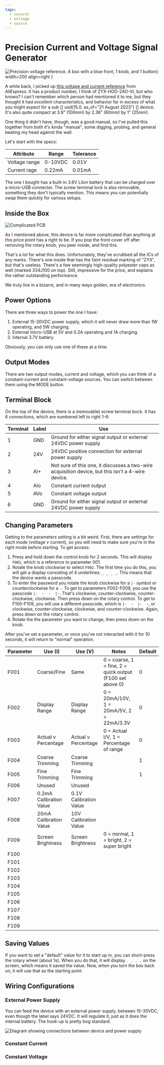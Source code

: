 ```yaml
---
tags:
  - curernt
  - voltage
  - source
---
```

# Precision Current and Voltage Signal Generator

![Precision voltage reference. A box with a blue front, 1 knob, and 1
button](img/zyx-hod-2ao-vi.jpg){: width=200 align=right }

A while back, I picked up [this voltage and current
reference](https://www.aliexpress.us/item/3256805285277753.html) from
AliExpress. It has a product number, I think of ZYX-HOD-2AO-VI, but who
knows? I can't remember which person had mentioned it to me, but
they thought it had *excellent* characteristics, and behavior far in
excess of what you might expect for a sub 
[[ usd(15.0, as_of="21 August 2023") ]] 
device. It's also quite compact at 3.9" (100mm) by 2.36" (60mm) by 1"
(25mm). 

One thing it didn't have, though, was a good manual, so I've pulled this
together from both it's kinda "manual", some digging, probing, and
general beating my head against the wall.

Let's start with the specs:

| Attribute     | Range   | Tolerance |
| ------------- | ------- | --------- |
| Voltage range | 0-10VDC | 0.01V     |
| Current rage  | 0.22mA  | 0.01mA    |

The one I bought has a built-in 3.6V LiIon battery that can be charged
over a micro-USB connector. The screw terminal lock is also removable,
something they don't typically mention. This means you can potentially
swap them quickly for various setups. 

## Inside the Box

![Complicated PCB](img/precision-internal-pcb.jpg)

As I mentioned above, this device is far more complicated than anything
at this price point has a right to be. If you pop the front cover off
after removing the rotary knob, you peer inside, and find this.

That's a _lot_ for what this does. Unfortunately, they've scrubbed all
the ICs of any marks. There's one inside that has the faint residual
marking of "ZYX", but that's useless.  There's a few seemingly
high-quality polyester caps as well (marked 334J100 on top). Still,
impressive for the price, and explains the rather outstanding
performance.

We truly live in a bizarre, and in many ways golden, era of electronics.

## Power Options

There are three ways to power the one I have:

1. External 15-30VDC power supply, which it will never draw more than 1W
   operating, and 5W charging.
2. External micro-USB at 5V and 0.2A operating and 1A charging.
3. Internal 3.7V battery.

Obviously, you can only use one of these at a time.

## Output Modes

There are two output modes, current and voltage, which you can think of
a constant-current and constant-voltage sources. You can switch between
them using the MODE button. 

## Terminal Block

On the top of the device, there is a (removable) screw terminal bock. It
has 6 connections, which are numbered left to right 1-6:

| Terminal | Label | Use                                                                                               |
| -------- | ----- | ------------------------------------------------------------------------------------------------- |
| 1        | GND   | Ground for either signal output or external 24VDC power supply                                    |
| 2        | 24V   | 24VDC positive connection for external power supply                                               |
| 3        | AI+   | Not sure of this one, it discusses a two-wire acquisition device, but this isn't a 4-wire device. |
| 4        | AIo   | Constant current output                                                                           |
| 5        | AVo   | Constant voltage output                                                                           |
| 6        | GND   | Ground for either signal output or external 24VDC power supply                                    |

## Changing Parameters

Getting to the parameters setting is a bit weird. First, there are
settings for each mode (voltage v current), so you will need to make
sure you're in the right mode before starting. To get access:

1. Press and hold down the control knob for 2 seconds. This will display
   `F001`, which is a reference to parameter 001.
2. Rotate the knob clockwise to select `F002`. The first time you do
   this, you will get a display consisting of 4 underlines: `_ _ _ _`.
   This means that the device wants a passcode.
3. To enter the password you rotate the knob clockwise for a `|-`
   symbol or counterclockwise for a `-`. To get to parameters F002-F009,
   you use the passcode `|-  -  -  |-`. That's clockwise,
   counter-clockwise, counter-clockwise, clockwise. Then press down on
   the rotary control. To get to F100-F109, you will use a different
   passcode, which is `|-  -  |-  -`, or clockwise, counter-clockwise,
   clockwise, and counter-clockwise. Again, press down on the rotary
   control. 
4. Rotate the the parameter you want to change, then press down on the knob.

After you've set a parameter, or once you've not interacted with it for
10 seconds, it will return to "normal" operation.

| Parameter | Use (I)                 | Use (V)                | Notes                                                     | Default |
| --------- | ----------------------- | ---------------------- | --------------------------------------------------------- | ------- |
| F001      | Coarse/Fine             | Same                   | 0 = coarse, 1 = fine, 2 = quick output (F100 set above 0) | 0       |
| F002      | Display Range           | Display Range          | 0 = 20mA/10V, 1 = 20mA/5V, 2 = 22mA/3.3V                  | 0       |
| F003      | Actual v Percentage     | Actual v Percentage    | 0 = Actual I/V, 1 = Percentage of range                   | 0       |
| F004      | Coarse Trimming         | Coarse Trimming        |                                                           | 1       |
| F005      | Fine Trimming           | Fine Trimming          |                                                           | 1       |
| F006      | Unused                  | Unused                 |                                                           |         |
| F007      | 0.2mA Calibration Value | 0.1V Calibration Value |                                                           |         |
| F008      | 20mA Calibration Value  | 10V Calibration Value  |                                                           |         |
| F009      | Screen Brightness       | Screen Brightness      | 0 = normal, 1 = bright, 2 = super bright                  |         |
| F100      |                         |                        |                                                           |         |
| F101      |                         |                        |                                                           |         |
| F102      |                         |                        |                                                           |         |
| F103      |                         |                        |                                                           |         |
| F104      |                         |                        |                                                           |         |
| F105      |                         |                        |                                                           |         |
| F106      |                         |                        |                                                           |         |
| F107      |                         |                        |                                                           |         |
| F108      |                         |                        |                                                           |         |
| F109      |                         |                        |                                                           |         |

## Saving Values

If you want to set a "default" value for it to start up in, you can
short-press the rotary wheel (about 1s). When you do that, it will
display `. . . .` on the screen, which means it saved the value. Now,
when you turn the box back on, it will use that as the starting point.

## Wiring Configurations

### External Power Supply

You can feed the device with an external power supply, between 15-30VDC,
even though the label says 24VDC. It will regulate it, just as it does
the internal battery. The hook-up is pretty bog standard:

![Diagram showing connections between device and power
supply](img/precision-external-power-supply.png)

### Constant Current

### Constant Voltage